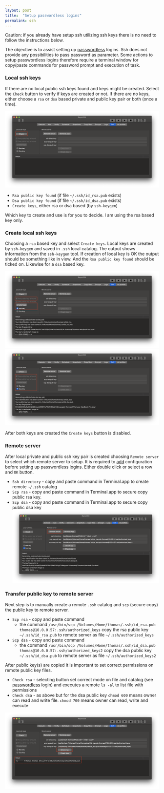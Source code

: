 ```yaml
---
layout: post
title:  "Setup passwordless logins"
permalink: ssh
---
```


Caution: if you already have setup ssh utilizing ssh keys there is no need to follow the instructions below.

The objective is to assist setting up [passwordless](/PasswordlessLogin) logins. Ssh does not provide any possibilities to pass password as parameter. Some actions to setup passwordless logins therefore require a terminal window for copy/paste commands for password prompt and execution of task.

### Local ssh keys

If there are no local public ssh keys found and keys might be created. Select the `Check` button to verify if keys are created or not. If there are no keys, either choose a `rsa` or `dsa` based private and public key pair or both (once a time).

![ssh](/images/RsyncOSX/master/ssh/ssh1.png)

* `Rsa public key found` (if file `~/.ssh/id_rsa.pub` exists)
* `Dsa public key found` (if file `~/.ssh/id_dsa.pub` exists)
* `Create keys`, either rsa or dsa based (by `ssh-keygen`)

Which key to create and use is for you to decide. I am using the rsa based key only.

### Create local ssh keys

Choosing a `rsa` based key and select `Create keys`. Local keys are created by `ssh-keygen` and saved in `.ssh` local catalog. The output shows information from the `ssh-keygen` tool. If creation of local key is OK the output should be something like in view. And the `Rsa public key found` should be ticked on. Likewise for a `dsa` based key.

![ssh](/images/RsyncOSX/master/ssh/rsa.png)
![ssh](/images/RsyncOSX/master/ssh/dsa.png)

After both keys are created the `Create keys` button is disabled.

### Remote server

After local private and public ssh key pair is created choosing `Remote server` to select which remote server to setup. It is required to [add](AddConfigurations.md) configuration before setting up passwordless logins.
Either double click or select a row and `OK` button.
* `Ssh directory` - copy and paste command in Terminal.app to create remote `~/.ssh` catalog
* `Scp rsa` - copy and paste command in Terminal.app to secure copy public rsa key.
* `Scp dsa` - copy and paste command in Terminal.app to secure copy public dsa key
![ssh](/images/RsyncOSX/master/ssh/ssh2.png)

### Transfer public key to remote server

Next step is to manually create a remote `.ssh` catalog and `scp` (secure copy) the public key to remote server.

* `Scp rsa` - copy and paste command
  * the command `/usr/bin/scp /Volumes/Home/thomas/.ssh/id_rsa.pub thomas@10.0.0.57:.ssh/authorized_keys` copy the rsa public key `~/.ssh/id_rsa.pub` to remote server as file `~/.ssh/authorized_keys`
* `Scp dsa` - copy and paste command
  * the command `/usr/bin/scp /Volumes/Home/thomas/.ssh/id_dsa.pub thomas@10.0.0.57:.ssh/authorized_keys2` copy the dsa public key `~/.ssh/id_dsa.pub` to remote server as file `~/.ssh/authorized_keys2`

After public key(s) are copied it is important to set correct permissions on remote public key files.

* `Check rsa` - selecting button set correct mode on file and catalog (see [passwordless](/PasswordlessLogin) login) and executes a remote `ls -al` to list file with permissions
* `Check dsa` - as above but for the dsa public key `chmod 600` means owner can read and write file. `chmod 700` means owner can read, write and execute

![ssh](/images/RsyncOSX/master/ssh/ssh3.png)
